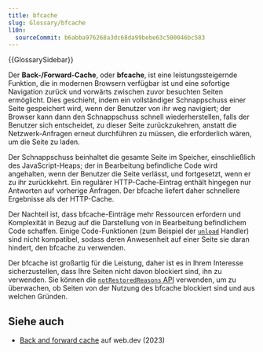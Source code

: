 ```yaml
---
title: bfcache
slug: Glossary/bfcache
l10n:
  sourceCommit: b6abba976268a3dc68da99bebe63c500046bc583
---
```


{{GlossarySidebar}}

Der **Back-/Forward-Cache**, oder **bfcache**, ist eine leistungssteigernde Funktion, die in modernen Browsern verfügbar ist und eine sofortige Navigation zurück und vorwärts zwischen zuvor besuchten Seiten ermöglicht. Dies geschieht, indem ein vollständiger Schnappschuss einer Seite gespeichert wird, wenn der Benutzer von ihr weg navigiert; der Browser kann dann den Schnappschuss schnell wiederherstellen, falls der Benutzer sich entscheidet, zu dieser Seite zurückzukehren, anstatt die Netzwerk-Anfragen erneut durchführen zu müssen, die erforderlich wären, um die Seite zu laden.

Der Schnappschuss beinhaltet die gesamte Seite im Speicher, einschließlich des JavaScript-Heaps; der in Bearbeitung befindliche Code wird angehalten, wenn der Benutzer die Seite verlässt, und fortgesetzt, wenn er zu ihr zurückkehrt. Ein regulärer HTTP-Cache-Eintrag enthält hingegen nur Antworten auf vorherige Anfragen. Der bfcache liefert daher schnellere Ergebnisse als der HTTP-Cache.

Der Nachteil ist, dass bfcache-Einträge mehr Ressourcen erfordern und Komplexität in Bezug auf die Darstellung von in Bearbeitung befindlichem Code schaffen. Einige Code-Funktionen (zum Beispiel der [`unload`](/de/docs/Web/API/Window/unload_event) Handler) sind nicht kompatibel, sodass deren Anwesenheit auf einer Seite sie daran hindert, den bfcache zu verwenden.

Der bfcache ist großartig für die Leistung, daher ist es in Ihrem Interesse sicherzustellen, dass Ihre Seiten nicht davon blockiert sind, ihn zu verwenden. Sie können die [`notRestoredReasons` API](/de/docs/Web/API/Performance_API/Monitoring_bfcache_blocking_reasons) verwenden, um zu überwachen, ob Seiten von der Nutzung des bfcache blockiert sind und aus welchen Gründen.

## Siehe auch

- [Back and forward cache](https://web.dev/articles/bfcache) auf web.dev (2023)
